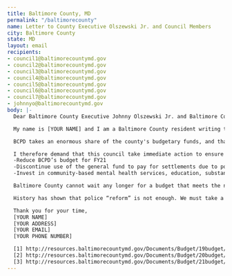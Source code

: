```yaml
---
title: Baltimore County, MD
permalink: "/baltimorecounty"
name: Letter to County Executive Olszewski Jr. and Council Members
city: Baltimore County
state: MD
layout: email
recipients:
- council1@baltimorecountymd.gov
- council2@baltimorecountymd.gov
- council3@baltimorecountymd.gov
- council4@baltimorecountymd.gov
- council5@baltimorecountymd.gov
- council6@baltimorecountymd.gov
- council7@baltimorecountymd.gov
- johnnyo@baltimorecountymd.gov
body: |-
  Dear Baltimore County Executive Johnny Olszewski Jr. and Baltimore County Council Members ,

  My name is [YOUR NAME] and I am a Baltimore County resident writing to urge you to defund BCPD. I demand that the Baltimore County Council begin meaningfully defunding the Baltimore County Police Department and re-allocate those funds to programs proven to more effectively promote a safe and equitable community such as community-based mental health services, substance abuse treatment services, and affordable housing programs. I demand a budget that reflects the needs of Baltimore County residents.

  BCPD takes an enormous share of the county's budgetary funds, and that percentage has risen over the years. Looking at the most recent budget proposal, it can be shown that the budget allocation for BCPD has increased over 8% from FY19-FY20 [1][2] and is proposed to rise by almost 12% from FY20 to FY 21 [2][3], taking away desperately needed resources from essential county programs and services. Baltimore police budgets have risen even year, a total of 41% since 2009. Given all that is happening in Baltimore County, I believe these dollars could be better spent on education, community programs, and renovating schools in areas that desperately need it. Investing in small businesses owned by Black and Latinx Americans within this county will promote safety and bring the community together.

  I therefore demand that this council take immediate action to ensure the following:
  -Reduce BCPD’s budget for FY21
  -Discontinue use of the general fund to pay for settlements due to police murder, misconduct, and negligence
  -Invest in community-based mental health services, education, substance abuse treatment services, affordable housing programs, and underserved youth programs.

  Baltimore County cannot wait any longer for a budget that meets the needs of its residents. The only way to achieve this is to take immediate steps to Defund BCPD.

  History has shown that police “reform” is not enough. We must take a hard look at the ways that the current system in place fails to serve–and in fact actively harms–our community, and come together to reimagine the role of police in our county.

  Thank you for your time,
  [YOUR NAME]
  [YOUR ADDRESS]
  [YOUR EMAIL]
  [YOUR PHONE NUMBER]

  [1] http://resources.baltimorecountymd.gov/Documents/Budget/19budget/fy19adoptedbook.pdf
  [2] http://resources.baltimorecountymd.gov/Documents/Budget/20budget/fy20operatingcapitalbookadopted.pdf
  [3] http://resources.baltimorecountymd.gov/Documents/Budget/21budget/fy2021operatingbudgetpersonnel.pdf
---
```


